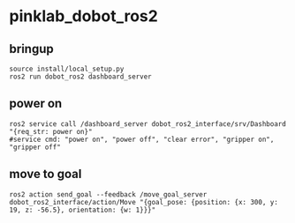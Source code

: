 # pinklab_dobot_ros2

## bringup
```
source install/local_setup.py
ros2 run dobot_ros2 dashboard_server
```
## power on 
```
ros2 service call /dashboard_server dobot_ros2_interface/srv/Dashboard "{req_str: power on}"
#service cmd: "power on", "power off", "clear error", "gripper on", "gripper off"
```
## move to goal 
```
ros2 action send_goal --feedback /move_goal_server dobot_ros2_interface/action/Move "{goal_pose: {position: {x: 300, y: 19, z: -56.5}, orientation: {w: 1}}}"
```

